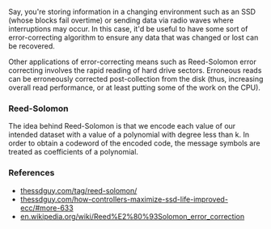 Say, you're storing information in a changing environment such as an SSD (whose blocks fail overtime) or sending data via radio waves where interruptions may occur. In this case, it'd be useful to have some sort of error-correcting algorithm to ensure any data that was changed or lost can be recovered.

Other applications of error-correcting means such as Reed-Solomon error correcting involves the rapid reading of hard drive sectors. Erroneous reads can be erroneously corrected post-collection from the disk (thus, increasing overall read performance, or at least putting some of the work on the CPU).

### Reed-Solomon
The idea behind Reed-Solomon is that we encode each value of our intended dataset with a value of a polynomial with degree less than k. In order to obtain a codeword of the encoded code, the message symbols are treated as coefficients of a polynomial.

### References
- [thessdguy.com/tag/reed-solomon/](https://thessdguy.com/tag/reed-solomon/)
- [thessdguy.com/how-controllers-maximize-ssd-life-improved-ecc/#more-633](https://thessdguy.com/how-controllers-maximize-ssd-life-improved-ecc/#more-633)
- [en.wikipedia.org/wiki/Reed%E2%80%93Solomon_error_correction](https://en.wikipedia.org/wiki/Reed%E2%80%93Solomon_error_correction)



